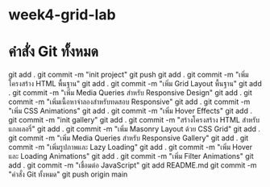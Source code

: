 # week4-grid-lab

# คำสั่ง Git ทั้งหมด

git add .
git commit -m "init project"
git push
git add .
git commit -m "เพิ่มโครงสร้าง HTML พื้นฐาน"
git add .
git commit -m "เพิ่ม Grid Layout พื้นฐาน"
git add .
git commit -m "เพิ่ม Media Queries สำหรับ Responsive Design"
git add .
git commit -m "เพิ่มเนื้อหาจำลองสำหรับทดสอบ Responsive"
git add .
git commit -m "เพิ่ม CSS Animations"
git add .
git commit -m "เพิ่ม Hover Effects"
git add .
git commit -m "init gallery"
git add .
git commit -m "สร้างโครงสร้าง HTML สำหรับแกลเลอรี่"
git add .
git commit -m "เพิ่ม Masonry Layout ด้วย CSS Grid"
git add .
git commit -m "เพิ่ม Media Queries สำหรับ Responsive Gallery"
git add .
git commit -m "เพิ่มรูปภาพและ Lazy Loading"
git add .
git commit -m "เพิ่ม Hover และ Loading Animations"
git add .
git commit -m "เพิ่ม Filter Animations"
git add .
git commit -m "เชื่อมต่อ JavaScript"
git add README.md
git commit -m "คำสั่ง Git ทั้งหมด"
git push origin main

